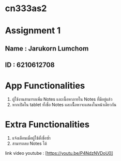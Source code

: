 # cn333as2
# Assignment 1

## Name : Jarukorn Lumchom
## ID : 6210612708

# App Functionalities
1. ผู้ใช้งานสามารถเพิ่ม Notes และเนื้อหาภายใน Notes ที่มีอยู่แล้ว
2. หากเปิดใน tablet ทั้งชื่อ Notes และเนื้ือหาจะแสดงในหน้าเดียวกัน

# Extra Functionalities
1. แจ้งเตือนเมื่อผู้ใช้ตั้งชื่อซ้ำ
2. สามารถลบ Notes ได้

link video youtube : [https://youtu.be/P4NdzNVDoU0]
